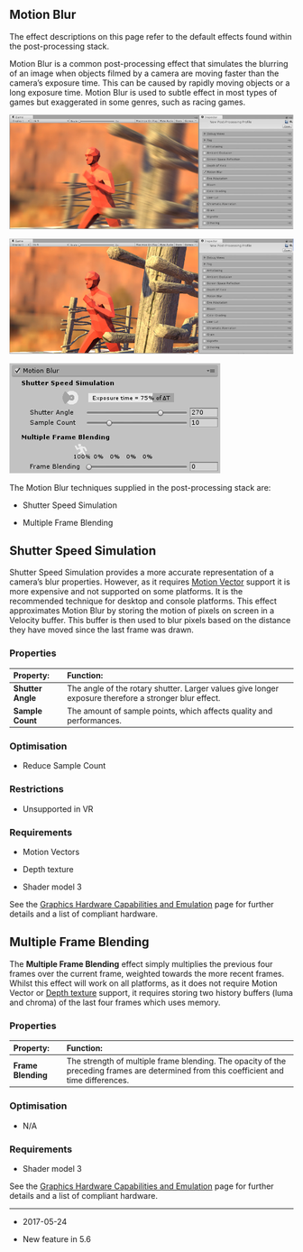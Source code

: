## Motion Blur

The effect descriptions on this page refer to the default effects found within the post-processing stack.

Motion Blur is a common post-processing effect that simulates the blurring of an image when objects filmed by a camera are moving faster than the camera’s exposure time. This can be caused by rapidly moving objects or a long exposure time. Motion Blur is used to subtle effect in most types of games but exaggerated in some genres, such as racing games.

![Scene with Motion Blur.](../uploads/Main/PostProcessing-MotionBlur-0.jpg)

![Scene without Motion Blur.](../uploads/Main/PostProcessing-MotionBlur-1.jpg)

![UI for Motion Blur](../uploads/Main/PostProcessing-MotionBlur-2.png)

The Motion Blur techniques supplied in the post-processing stack are:

* Shutter Speed Simulation

* Multiple Frame Blending

## Shutter Speed Simulation

Shutter Speed Simulation provides a more accurate representation of a camera’s blur properties. However, as it requires [Motion Vector](ScriptRef:DepthTextureMode.MotionVectors.html) support it is more expensive and not supported on some platforms. It is the recommended technique for desktop and console platforms. This effect approximates Motion Blur by storing the motion of pixels on screen in a Velocity buffer. This buffer is then used to blur pixels based on the distance they have moved since the last frame was drawn.

### Properties

| __Property:__| __Function:__ |
|:---|:---| 
| __Shutter Angle__| The angle of the rotary shutter. Larger values give longer exposure therefore a stronger blur effect. |
| __Sample Count__| The amount of sample points, which affects quality and performances. |


### Optimisation

* Reduce Sample Count

### Restrictions

* Unsupported in VR

### Requirements

* Motion Vectors

* Depth texture

* Shader model 3

See the [Graphics Hardware Capabilities and Emulation](GraphicsEmulation) page for further details and a list of compliant hardware.

## Multiple Frame Blending

The __Multiple Frame Blending__ effect simply multiplies the previous four frames over the current frame, weighted towards the more recent frames. Whilst this effect will work on all platforms, as it does not require Motion Vector or [Depth texture](SL-DepthTextures) support, it requires storing two history buffers (luma and chroma) of the last four frames which uses memory.

### Properties

| __Property:__| __Function:__ |
|:---|:---| 
| __Frame Blending__| The strength of multiple frame blending. The opacity of the preceding frames are determined from this coefficient and time differences. |



### Optimisation

* N/A

### Requirements

* Shader model 3

See the [Graphics Hardware Capabilities and Emulation](GraphicsEmulation) page for further details and a list of compliant hardware.

---

* <span class="page-edit"> 2017-05-24  <!-- include IncludeTextNewPageNoEdit --></span>

* <span class="page-history">New feature in 5.6</span>